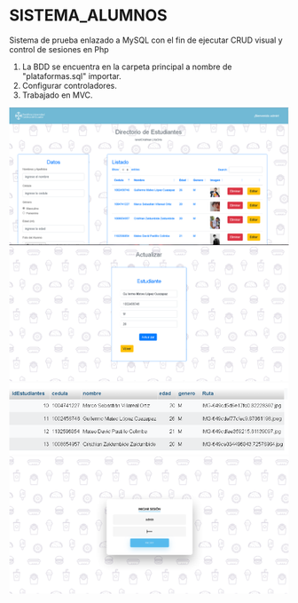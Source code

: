 # SISTEMA_ALUMNOS
Sistema de prueba enlazado a MySQL con el fin de ejecutar CRUD visual y control de sesiones en Php 


1. La BDD se encuentra en la carpeta principal a nombre de "plataformas.sql" importar.
2. Configurar controladores.
3. Trabajado en MVC.

![Imagen1](./01pagAlumnos/visualizacion_final/proyecto_alumnos.PNG)
![Imagen2](./01pagAlumnos/visualizacion_final/proyecto_alumnos2.PNG)
![Imagen3](./01pagAlumnos/visualizacion_final/proyecto_alumnos3.PNG)
![Imagen4](./01pagAlumnos/visualizacion_final/proyecto_alumnos4.PNG)
